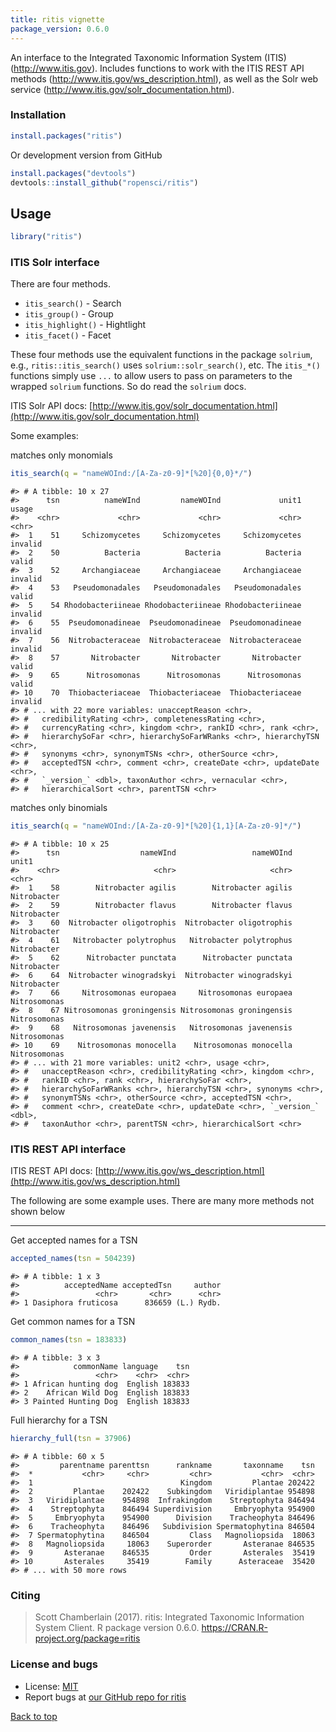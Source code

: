 ```yaml
---
title: ritis vignette
package_version: 0.6.0
---
```




An interface to the Integrated Taxonomic Information System (ITIS)
(<http://www.itis.gov>). Includes functions to work with the ITIS REST
API methods (<http://www.itis.gov/ws_description.html>), as well as the
Solr web service (<http://www.itis.gov/solr_documentation.html>).


### Installation


```r
install.packages("ritis")
```

Or development version from GitHub


```r
install.packages("devtools")
devtools::install_github("ropensci/ritis")
```


## Usage


```r
library("ritis")
```

### ITIS Solr interface

There are four methods.

* `itis_search()` - Search
* `itis_group()` - Group
* `itis_highlight()` - Hightlight
* `itis_facet()` - Facet

These four methods use the equivalent functions in the package `solrium`, e.g.,
`ritis::itis_search()` uses `solrium::solr_search()`, etc. The `itis_*()` functions
simply use `...` to allow users to pass on parameters to the wrapped `solrium`
functions. So do read the `solrium` docs.

ITIS Solr API docs: [http://www.itis.gov/solr_documentation.html](http://www.itis.gov/solr_documentation.html)

Some examples:

matches only monomials


```r
itis_search(q = "nameWOInd:/[A-Za-z0-9]*[%20]{0,0}*/")
```

```
#> # A tibble: 10 x 27
#>      tsn          nameWInd         nameWOInd             unit1   usage
#>    <chr>             <chr>             <chr>             <chr>   <chr>
#>  1    51     Schizomycetes     Schizomycetes     Schizomycetes invalid
#>  2    50          Bacteria          Bacteria          Bacteria   valid
#>  3    52     Archangiaceae     Archangiaceae     Archangiaceae invalid
#>  4    53   Pseudomonadales   Pseudomonadales   Pseudomonadales   valid
#>  5    54 Rhodobacteriineae Rhodobacteriineae Rhodobacteriineae invalid
#>  6    55  Pseudomonadineae  Pseudomonadineae  Pseudomonadineae invalid
#>  7    56  Nitrobacteraceae  Nitrobacteraceae  Nitrobacteraceae invalid
#>  8    57       Nitrobacter       Nitrobacter       Nitrobacter   valid
#>  9    65      Nitrosomonas      Nitrosomonas      Nitrosomonas   valid
#> 10    70  Thiobacteriaceae  Thiobacteriaceae  Thiobacteriaceae invalid
#> # ... with 22 more variables: unacceptReason <chr>,
#> #   credibilityRating <chr>, completenessRating <chr>,
#> #   currencyRating <chr>, kingdom <chr>, rankID <chr>, rank <chr>,
#> #   hierarchySoFar <chr>, hierarchySoFarWRanks <chr>, hierarchyTSN <chr>,
#> #   synonyms <chr>, synonymTSNs <chr>, otherSource <chr>,
#> #   acceptedTSN <chr>, comment <chr>, createDate <chr>, updateDate <chr>,
#> #   `_version_` <dbl>, taxonAuthor <chr>, vernacular <chr>,
#> #   hierarchicalSort <chr>, parentTSN <chr>
```

matches only binomials


```r
itis_search(q = "nameWOInd:/[A-Za-z0-9]*[%20]{1,1}[A-Za-z0-9]*/")
```

```
#> # A tibble: 10 x 25
#>      tsn                  nameWInd                 nameWOInd        unit1
#>    <chr>                     <chr>                     <chr>        <chr>
#>  1    58        Nitrobacter agilis        Nitrobacter agilis  Nitrobacter
#>  2    59        Nitrobacter flavus        Nitrobacter flavus  Nitrobacter
#>  3    60  Nitrobacter oligotrophis  Nitrobacter oligotrophis  Nitrobacter
#>  4    61   Nitrobacter polytrophus   Nitrobacter polytrophus  Nitrobacter
#>  5    62      Nitrobacter punctata      Nitrobacter punctata  Nitrobacter
#>  6    64  Nitrobacter winogradskyi  Nitrobacter winogradskyi  Nitrobacter
#>  7    66     Nitrosomonas europaea     Nitrosomonas europaea Nitrosomonas
#>  8    67 Nitrosomonas groningensis Nitrosomonas groningensis Nitrosomonas
#>  9    68   Nitrosomonas javenensis   Nitrosomonas javenensis Nitrosomonas
#> 10    69    Nitrosomonas monocella    Nitrosomonas monocella Nitrosomonas
#> # ... with 21 more variables: unit2 <chr>, usage <chr>,
#> #   unacceptReason <chr>, credibilityRating <chr>, kingdom <chr>,
#> #   rankID <chr>, rank <chr>, hierarchySoFar <chr>,
#> #   hierarchySoFarWRanks <chr>, hierarchyTSN <chr>, synonyms <chr>,
#> #   synonymTSNs <chr>, otherSource <chr>, acceptedTSN <chr>,
#> #   comment <chr>, createDate <chr>, updateDate <chr>, `_version_` <dbl>,
#> #   taxonAuthor <chr>, parentTSN <chr>, hierarchicalSort <chr>
```

### ITIS REST API interface

ITIS REST API docs: [http://www.itis.gov/ws_description.html](http://www.itis.gov/ws_description.html)

The following are some example uses. There are many more methods not shown below

-------

Get accepted names for a TSN


```r
accepted_names(tsn = 504239)
```

```
#> # A tibble: 1 x 3
#>          acceptedName acceptedTsn     author
#>                 <chr>       <chr>      <chr>
#> 1 Dasiphora fruticosa      836659 (L.) Rydb.
```

Get common names for a TSN


```r
common_names(tsn = 183833)
```

```
#> # A tibble: 3 x 3
#>            commonName language    tsn
#>                 <chr>    <chr>  <chr>
#> 1 African hunting dog  English 183833
#> 2    African Wild Dog  English 183833
#> 3 Painted Hunting Dog  English 183833
```

Full hierarchy for a TSN


```r
hierarchy_full(tsn = 37906)
```

```
#> # A tibble: 60 x 5
#>         parentname parenttsn      rankname       taxonname    tsn
#>  *           <chr>     <chr>         <chr>           <chr>  <chr>
#>  1                                 Kingdom         Plantae 202422
#>  2         Plantae    202422    Subkingdom   Viridiplantae 954898
#>  3   Viridiplantae    954898  Infrakingdom    Streptophyta 846494
#>  4    Streptophyta    846494 Superdivision     Embryophyta 954900
#>  5     Embryophyta    954900      Division    Tracheophyta 846496
#>  6    Tracheophyta    846496   Subdivision Spermatophytina 846504
#>  7 Spermatophytina    846504         Class   Magnoliopsida  18063
#>  8   Magnoliopsida     18063    Superorder       Asteranae 846535
#>  9       Asteranae    846535         Order       Asterales  35419
#> 10       Asterales     35419        Family      Asteraceae  35420
#> # ... with 50 more rows
```



### Citing

> Scott Chamberlain (2017). ritis: Integrated Taxonomic Information
  System Client. R package version 0.6.0.
  https://CRAN.R-project.org/package=ritis



### License and bugs

* License: [MIT](http://opensource.org/licenses/MIT)
* Report bugs at [our GitHub repo for ritis](https://github.com/ropensci/ritis/issues?state=open)


[Back to top](#top)
